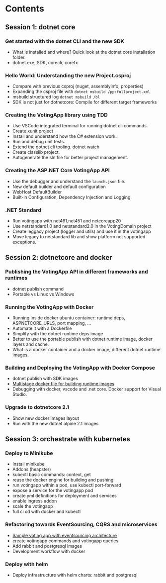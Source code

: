 # Contents

## Session 1: dotnet core

### Get started with the dotnet CLI and the new SDK
* What is installed and where? Quick look at the dotnet core installation folder.
* dotnet.exe, SDK, coreclr, corefx 

### Hello World: Understanding the new Project.csproj
* Compare with previous csproj (nuget, assemblyinfo, properties)
* Expanding the csproj file with `dotnet msbuild /pp:fullproject.xml`
* msbuild structured log `dotnet msbuild /bl`
* SDK is not just for dotnetcore: Compile for different target frameworks

### Creating the VotingApp library using TDD
* Use VSCode integrated terminal for running dotnet cli commands.
* Create xunit project
* Install and understand how the C# extension work.
* Run and debug unit tests.
* Extend the dotnet cli tooling. dotnet watch
* Create classlib project.
* Autogenerate the sln file for better project management.

### Creating the ASP.NET Core VotingApp API
* Use the debugger and understand the `launch.json` file.
* New default builder and default configuration
* WebHost DefaultBuilder 
* Built-in Configuration, Dependency Injection and Logging.

### .NET Standard
* Run votingapp with net461,net451 and netcoreapp20
* Use netstandard1.0 and netstandard2.0 in the VotingDomain project
* Create leggacy project (logger and utils) and use it in the votingapp
* Move legacy to netstandard lib and show platform not supported exceptions.

## Session 2: dotnetcore and docker

### Publishing the VotingApp API in different frameworks and runtimes
*   dotnet publish command
*   Portable vs Linux vs Windows

### Running the VotingApp with Docker
*   Running inside docker ubuntu container: runtime deps, ASPNETCORE_URLS, port mapping, ...
*   Automate it with a Dockerfile
*   Simplify with the dotnet runtime deps image
*   Better to use the portable publish with dotnet runtime image, docker layers and cache.
*   What is a docker container and a docker image, different dotnet runtime images.

### Building and Deploying the VotingApp with Docker Compose
*   dotnet publish with SDK images
*   [Multistage docker file for building runtime images](https://docs.docker.com/engine/userguide/eng-image/multistage-build/)
*   Debugging with docker, vscode and .net core. Docker support for Visual Studio.

### Upgrade to dotnetcore 2.1
*   Show new docker images layout
*   Run with the new dotnet alpine 2.1 images 

## Session 3: orchestrate with kubernetes

### Deploy to Minikube 
*   Install minikube
*   Addons (heapster)
*   kubectl basic commands: context, get
*   reuse the docker engine for building and pushing
*   run votingapp within a pod, use kubectl port-forward
*   expose a service for the votingapp pod
*   create yml definitions for deployment and services
*   enable ingress addon
*   scale the votingapp
*   full ci cd with docker and kubectl

### Refactoring towards EventSourcing, CQRS and microservices
*   [Sample voting app with eventsourcing architecture](https://github.com/paulopez78/workshopnetcore/tree/eventsourcing)
*   create votingapp commands and votingapp queries
*   Add rabbit and postgresql images 
*   Development workflow with docker

### Deploy with helm
*   Deploy infrastructure with helm charts: rabbit and postgresql